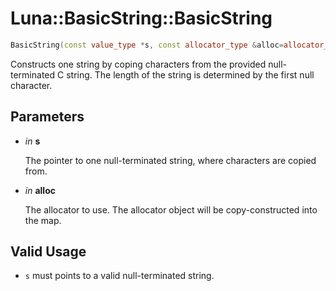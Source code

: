 # Luna::BasicString::BasicString

```c++
BasicString(const value_type *s, const allocator_type &alloc=allocator_type())
```

Constructs one string by coping characters from the provided null-terminated C string. The length of the string is determined by the first null character. 



## Parameters
* *in* **s**

    The pointer to one null-terminated string, where characters are copied from. 

* *in* **alloc**

    The allocator to use. The allocator object will be copy-constructed into the map. 

## Valid Usage
* `s` must points to a valid null-terminated string. 

